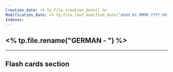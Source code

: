 ```yaml
---
Creation_date: <% tp.file.creation_date() %>
Modification_date: <% tp.file.last_modified_date("dddd Do MMMM YYYY HH:mm:ss") %>
Indexes:
---
```

<% tp.file.rename("GERMAN - ") %>
----





















---
## Flash cards section
